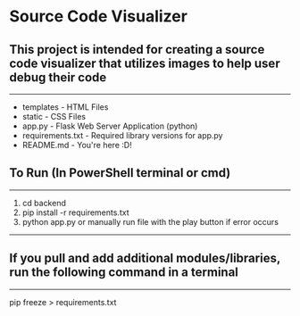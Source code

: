# Source Code Visualizer
## This project is intended for creating a source code visualizer that utilizes images to help user debug their code
-------------------------------------------------------------------------------------------------------------------

* templates - HTML Files
* static - CSS Files
* app.py - Flask Web Server Application (python)
* requirements.txt - Required library versions for app.py
* README.md - You're here :D!




## To Run (In PowerShell terminal or cmd)
-------------------------------------------------------------------------------------------------------------------
1. cd backend
2. pip install -r requirements.txt
3. python app.py    or    manually run file with the play button if error occurs

-------------------------------------------------------------------------------------------------------------------   

## If you pull and add additional modules/libraries, run the following command in a terminal

-------------------------------------------------------------------------------------------------------------------
pip freeze > requirements.txt
